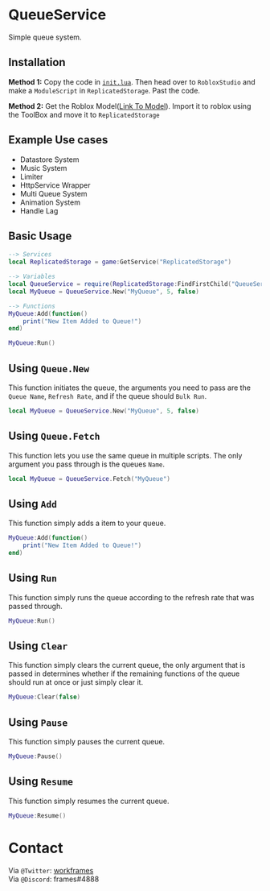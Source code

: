 # QueueService
Simple queue system.

## Installation
**Method 1:** Copy the code in [`init.lua`](/init.lua). Then head over to `RobloxStudio` and make a `ModuleScript` in `ReplicatedStorage`. Past the code.

**Method 2:** Get the Roblox Model([Link To Model](https://www.roblox.com/library/8229899380/QueueService)). Import it to roblox using the ToolBox and move it to `ReplicatedStorage`

## Example Use cases
* Datastore System
* Music System
* Limiter
* HttpService Wrapper
* Multi Queue System
* Animation System
* Handle Lag

## Basic Usage
```lua
--> Services
local ReplicatedStorage = game:GetService("ReplicatedStorage")

--> Variables
local QueueService = require(ReplicatedStorage:FindFirstChild("QueueService"))
local MyQueue = QueueService.New("MyQueue", 5, false)

--> Functions
MyQueue:Add(function()
	print("New Item Added to Queue!")
end)

MyQueue:Run()
```
## Using `Queue.New`
This function initiates the queue, the arguments you need to pass are the `Queue Name`, `Refresh Rate`, and if the queue should `Bulk Run`.
```lua
local MyQueue = QueueService.New("MyQueue", 5, false)
```

## Using `Queue.Fetch`
This function lets you use the same queue in multiple scripts. The only argument you pass through is the queues `Name`.
```lua
local MyQueue = QueueService.Fetch("MyQueue")
```

## Using `Add`
This function simply adds a item to your queue.
```lua
MyQueue:Add(function()
	print("New Item Added to Queue!")
end)
```

## Using `Run`
This function simply runs the queue according to the refresh rate that was passed through.
```lua
MyQueue:Run()
```

## Using `Clear`
This function simply clears the current queue, the only argument that is passed in determines whether if the remaining functions of the queue should run at once or just simply clear it.
```lua
MyQueue:Clear(false)
```

## Using `Pause`
This function simply pauses the current queue.
```lua
MyQueue:Pause()
```

## Using `Resume`
This function simply resumes the current queue.
```lua
MyQueue:Resume()
```

# Contact
Via `@Twitter`: [workframes](https://twitter.com/workframes) <br />
Via `@Discord`: frames#4888
